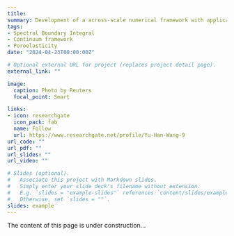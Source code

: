 ```yaml
---
title: 
summary: Development of a across-scale numerical framework with applications in modelling fluid migration and fluid-fault interactions.
tags:
- Spectral Boundary Integral
- Continuum framework
- Poroelasticity
date: "2024-04-23T00:00:00Z"

# Optional external URL for project (replaces project detail page).
external_link: ""

image:
  caption: Photo by Reuters
  focal_point: Smart

links:
- icon: researchgate
  icon_pack: fab
  name: Follow
  url: https://www.researchgate.net/profile/Yu-Han-Wang-9
url_code: ""
url_pdf: ""
url_slides: ""
url_video: ""

# Slides (optional).
#   Associate this project with Markdown slides.
#   Simply enter your slide deck's filename without extension.
#   E.g. `slides = "example-slides"` references `content/slides/example-slides.md`.
#   Otherwise, set `slides = ""`.
slides: example
---
```


The content of this page is under construction...
